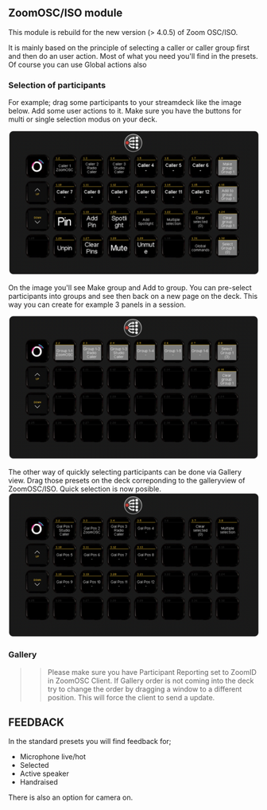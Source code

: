 ## ZoomOSC/ISO module

This module is rebuild for the new version (> 4.0.5) of Zoom OSC/ISO.

It is mainly based on the principle of selecting a caller or caller group first and then do an user action. Most of what you need you'll find in the presets. Of course you can use Global actions also

### Selection of participants

For example; drag some participants to your streamdeck like the image below. Add some user actions to it. Make sure you have the buttons for multi or single selection modus on your deck.

![Selection of Participants](images/Example1.png)

On the image you'll see Make group and Add to group. You can pre-select participants into groups and see then back on a new page on the deck. This way you can create for example 3 panels in a session.

![Group selection](images/Example2.png)

The other way of quickly selecting participants can be done via Gallery view. Drag those presets on the deck correponding to the galleryview of ZoomOSC/ISO. Quick selection is now posible.
![Gallery selection](images/Example3.png)

### Gallery
>> Please make sure you have Participant Reporting set to ZoomID in ZoomOSC Client.
If Gallery order is not coming into the deck try to change the order by dragging a window to a different position. This will force the client to send a update.

## FEEDBACK
In the standard presets you will find feedback for;
* Microphone live/hot
* Selected
* Active speaker
* Handraised

There is also an option for camera on.